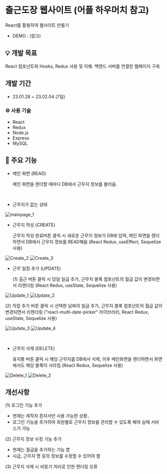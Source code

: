 # 출근도장 웹사이트 (어플 하우머치 참고)

React를 활용하여 웹사이트 만들기

- DEMO : (링크)

## 💡 개발 목표

React 컴포넌트와 Hooks, Redux 사용 및 이해. 백엔드 서버를 연결한 웹페이지 구축

## 개발 기간

- 23.01.28 ~ 23.02.04 (7일)

### ⚙️ 사용 기술

- React
- Redux
- Node.js
- Express
- MySQL

## 📌 주요 기능

- 메인 화면 (READ)

  메인 화면을 렌더할 때마다 DB에서 근무지 정보를 불러옴.
<br />

- 근무지가 없는 상태

![mainpage_1](https://user-images.githubusercontent.com/116782318/217128561-c5c8476e-f280-40c3-9b22-decab9d6a1c7.png)
<br />

- 근무지 작성 (CREATE)

  근무지 작성 완료버튼 클릭 시 새로운 근무지 정보가 DB에 입력, 메인 화면을 렌더하면서 DB에서 근무지 정보를 READ해옴 (React Redux, useEffect, Sequelize 사용)

![Create_2](https://user-images.githubusercontent.com/116782318/217128565-735b3aeb-a35b-4488-a9c0-dedaa57f14eb.png)
![Create_3](https://user-images.githubusercontent.com/116782318/217128566-fc949a91-9b20-410e-be2f-055da22b6e9d.png)
<br />

- 근무 일정 추가 (UPDATE)

  (1) 출근 버튼 클릭 시 당일 일급 추가, 근무지 블록 컴포넌트의 월급 값이 변경되면서 리렌더링 (React Redux, useState, Sequelize 사용)

![Update_1](https://user-images.githubusercontent.com/116782318/217128582-b9edb632-58a2-4d5d-9f4c-cea024ea11f5.png)
![Update_2](https://user-images.githubusercontent.com/116782318/217128574-d9ca59aa-7908-43dd-ba97-3c9e2372587c.png)
<br/>

(2) 직접 추가 버튼 클릭 시 선택한 날짜의 일급 추가, 근무지 블록 컴포넌트의 월급 값이 변경되면서 리렌더링 ("react-multi-date-picker" 라이브러리, React Redux, useState, Sequelize 사용)

![Update_3](https://user-images.githubusercontent.com/116782318/217128578-b8899a69-a008-4f6b-968f-b54f20d0547e.png)
![Update_4](https://user-images.githubusercontent.com/116782318/217128579-b9aa4dac-9354-4387-9b04-bf49d3221ad9.png)

<br />

- 근무지 삭제 (DELETE)

  휴지통 버튼 클릭 시 해당 근무지를 DB에서 삭제, 이후 메인화면을 렌더하면서 화면에서도 해당 블록이 사라짐 (React Redux, Sequelize 사용)

![Delete_1](https://user-images.githubusercontent.com/116782318/217128584-1b6d7448-0ca3-4781-abe7-f72b61f034ed.png)
![Delete_2](https://user-images.githubusercontent.com/116782318/217128586-13bc81eb-27d5-41cb-b5fb-0a92a5d58857.png)
 <br />
## 개선사항
(1) 로그인 기능 추가
- 현재는 제작자 혼자서만 사용 가능한 상황..
- 로그인 기능을 추가하여 회원별로 근무지 정보를 관리할 수 있도록 해야 실제 서비스가 가능

(2) 근무지 정보 수정 기능 추가
- 현재는 월급을 추가하는 기능 뿐
- 시급, 근무지 명 등의 정보를 수정할 수 있어야 함

(3) 근무지 삭제 시 비동기 처리로 인한 렌더링 오류

